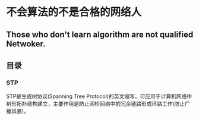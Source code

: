 # 不会算法的不是合格的网络人

## Those who don't learn algorithm are not qualified Netwoker.

## 目录

### STP

STP是生成树协议(Spanning Tree Protocol)的英文缩写，可应用于计算机网络中树形拓扑结构建立，主要作用是防止网桥网络中的冗余链路形成环路工作(防止广播风暴)。